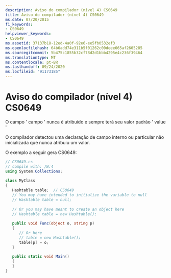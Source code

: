 ```yaml
---
description: Aviso do compilador (nível 4) CS0649
title: Aviso do compilador (nível 4) CS0649
ms.date: 07/20/2015
f1_keywords:
- CS0649
helpviewer_keywords:
- CS0649
ms.assetid: 37137b18-12ed-4a0f-92e6-ee5fb0532ef3
ms.openlocfilehash: 64b6add74e311b5f01262c00deee665af2605285
ms.sourcegitcommit: 5b475c1855b32cf78d2d1bbb4295e4c236f39464
ms.translationtype: MT
ms.contentlocale: pt-BR
ms.lasthandoff: 09/24/2020
ms.locfileid: "91173185"
---
```

# <a name="compiler-warning-level-4-cs0649"></a>Aviso do compilador (nível 4) CS0649

O campo ' campo ' nunca é atribuído e sempre terá seu valor padrão ' value '  
  
 O compilador detectou uma declaração de campo interno ou particular não inicializada que nunca atribuiu um valor.  
  
 O exemplo a seguir gera CS0649:  
  
```csharp  
// CS0649.cs  
// compile with: /W:4  
using System.Collections;  
  
class MyClass  
{  
   Hashtable table;  // CS0649  
   // You may have intended to initialize the variable to null  
   // Hashtable table = null;  
  
   // Or you may have meant to create an object here  
   // Hashtable table = new Hashtable();  
  
   public void Func(object o, string p)  
   {  
      // Or here  
      // table = new Hashtable();  
      table[p] = o;  
   }  
  
   public static void Main()  
   {  
   }  
}  
```
